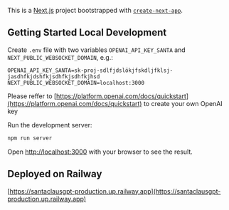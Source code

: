 This is a [Next.js](https://nextjs.org) project bootstrapped
with [`create-next-app`](https://nextjs.org/docs/app/api-reference/cli/create-next-app).

## Getting Started Local Development

Create `.env` file with two variables `OPENAI_API_KEY_SANTA` and `NEXT_PUBLIC_WEBSOCKET_DOMAIN`, e.g.:
```
OPENAI_API_KEY_SANTA=sk-proj-sdlfjdslökjfskdljfklsj-jasdhfkjdshfkjsdhfkjsdhfkjhsd
NEXT_PUBLIC_WEBSOCKET_DOMAIN=localhost:3000
```
Please reffer to [https://platform.openai.com/docs/quickstart](https://platform.openai.com/docs/quickstart) to create your own OpenAI key

Run the development server:

```bash
npm run server
```

Open [http://localhost:3000](http://localhost:3000) with your browser to see the result.

## Deployed on Railway

[https://santaclausgpt-production.up.railway.app](https://santaclausgpt-production.up.railway.app)
